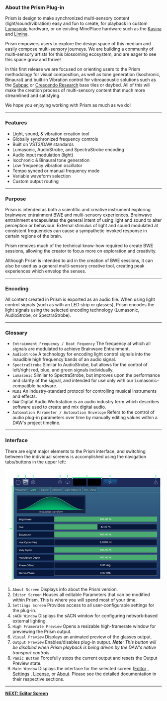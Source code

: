 ### About the Prism Plug-in

Prism is design to make synchronized multi-sensory content (light/sound/vibration) easy and fun to create, for 
playback in custom [Lumasonic](../07-Lumasonic/01-lumasonic-overview.md) hardware, or on existing MindPlace hardware such as the [Kasina](https://mindplace.com/collections/light-sound/products/kasina-deep-vision-bundle) and 
[Limina](https://mindplace.com/products/mindplace-limina-deepvision-bundle). 

Prism empowers users to explore the design space of this medium and easily compose multi-sensory journeys. We are building a community of multi-sensory artists for this blossoming ecosystem, and are eager to see this space grow and thrive!

In this first release we are focused on orienting users to the Prism methodology for visual composition, 
as well as tone generation (Isochronic, Binaural) and built-in Vibration control for vibroacoustic solutions such as the [Subpac](https://subpac.com) or [Crescendo Research](https://www.crescendoresearch.com/) bass tiles or daybed. 
All of this will make the creation process of multi-sensory content that much more streamlined and satisfying.

We hope you enjoying working with Prism as much as we do!

---

### Features

* Light, sound, & vibration creation tool
* Globally synchronized frequency controls
* Built on VST3/DAW standards
* Lumasonic, AudioStrobe, and SpectraStrobe encoding
* Audio input modulation (light)
* Isochronic & Binaural tone generation
* Low frequency vibration oscillator
* Tempo synced or manual frequency mode
* Variable waveform selection
* Custom output routing

---

### Purpose

Prism is intended as both a scientific and creative instrument exploring brainwave entrainment [BWE](https://en.wikipedia.org/wiki/Brainwave_entrainment) and multi-sensory experiences. Brainwave entrainment encapsulates the general intent of using light and sound to alter perception or behaviour.
External stimulus of light and sound modulated at consistent frequencies can cause a sympathetic invoked response in certain regions
of the brain. 

Prism removes much of the technical know-how required to create BWE sessions, allowing the creator to focus more on
exploration and creativity. 

Although Prism is intended to aid in the creation of BWE sessions, it can also be used as a general multi-sensory creative tool, creating peak experiences which envelop the senses.

---

### Encoding

All content created in Prism is exported as an audio file. When using light control signals (such as with an LED strip or glasses), Prism encodes
the light signals using the selected encoding technology (Lumasonic, AudioStrobe, or SpectraStrobe).

---

### Glossary

* `Entrainment Frequency / Beat Fequency` The frequency at which all signals are modulated to achieve Brainwave Entrainment.
* `AudioStrobe` A technology for encoding light control signals into the inaudible high frequency bands of an audio signal.
* `SpectraStrobe` Similar to AudioStrobe, but allows for the control of left/right red, blue, and green signals individually.
* `Lumasonic` Similar to SpectraStrobe, but improves upon the performance and clarity of the signal, and intended for use only with our Lumasonic-compatible hardware.
* `MIDI` An industry-standard  protocol for controlling musical instruments and effects.
* `DAW` Digital Audio Workstation is an audio industry term which describes software used to create and mix digital audio.
* `Automation Parameter / Automation Envelope` Refers to the control of audio plug-in parameters over time by manually editing 
values within a DAW's project timeline.

---

### Interface

There are eight major elements to the Prism interface, and switching between the individual screens is accomplished using the navigation tabs/buttons in the upper left:

![PrismInterface image-center image-full image-margin-v-24](img/overview/Prism_Interface_Overview.png)

1. `About Screen` Displays info about the Prism version.
2. `Editor Screen` Houses all editable Parameters that can be modified within Prism. This is where you will spend most of your time.
3. `Settings Screen` Provides access to all user-configurable settings for the plug-in.
4. `sACN Window` Displays the sACN window for configuring network-based external lighting.
5. `High Framerate Preview` Opens a resizable high-framerate window for previewing the Prism output.
6. `Visual Preview` Displays an animated preview of the glasses output.
7. `Output Preview` Enables/disables plug-in output. _**Note**: This button will be disabled when Prism playback is being driven by the DAW's native transport controls._
8. `Panic Button` Forcefully stops the current output and resets the Output Preview state.
9. `Main Window` Displays the interface for the selected screen ([Editor](02-editor-screen.md) , [Settings](03-settings-screen.md) , [License](04-sacn-module-overview.md), or [About](05-about-screen.md). Please see the detailed documentation in their respective sections.

---

**[NEXT: Editor Screen](../03-Prism-VST/02-editor-screen.md)**